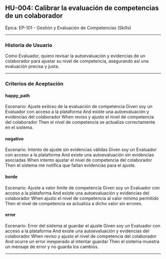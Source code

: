 ## HU-004: Calibrar la evaluación de competencias de un colaborador

Épica: EP-101 - Gestión y Evaluación de Competencias (Skills)  

---

### Historia de Usuario

Como Evaluador, quiero revisar la autoevaluación y evidencias de un colaborador para ajustar su nivel de competencia, asegurando así una evaluación precisa y justa.

---

### Criterios de Aceptación

#### happy_path
Escenario: Ajuste exitoso de la evaluación de competencia
  Given soy un Evaluador con acceso a la plataforma
  And existe una autoevaluación y evidencias del colaborador
  When reviso y ajusto el nivel de competencia del colaborador
  Then el nivel de competencia se actualiza correctamente en el sistema.

#### negativo
Escenario: Intento de ajuste sin evidencias válidas
  Given soy un Evaluador con acceso a la plataforma
  And existe una autoevaluación sin evidencias asociadas
  When intento ajustar el nivel de competencia del colaborador
  Then el sistema me notifica que faltan evidencias para el ajuste.

#### borde
Escenario: Ajuste a valor límite de competencia
  Given soy un Evaluador con acceso a la plataforma
  And existe una autoevaluación y evidencias del colaborador
  When ajusto el nivel de competencia al valor mínimo permitido
  Then el nivel de competencia se actualiza a dicho valor sin errores.

#### error
Escenario: Error del sistema al guardar el ajuste
  Given soy un Evaluador con acceso a la plataforma
  And existe una autoevaluación y evidencias del colaborador
  When reviso y ajusto el nivel de competencia del colaborador
  And ocurre un error inesperado al intentar guardar
  Then el sistema muestra un mensaje de error y no guarda los cambios.

---


